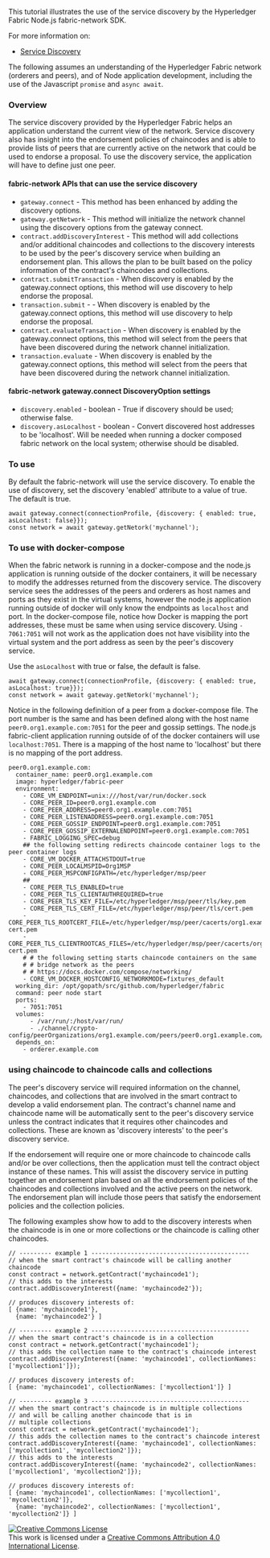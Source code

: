 
This tutorial illustrates the use of the service discovery by the Hyperledger Fabric Node.js fabric-network SDK.

For more information on:
* [Service Discovery](https://hyperledger-fabric.readthedocs.io/en/release-1.4/discovery-overview.html#how-service-discovery-works-in-fabric)

The following assumes an understanding of the Hyperledger Fabric network
(orderers and peers),
and of Node application development, including the use of the
Javascript `promise` and `async await`.

### Overview
The service discovery provided by the Hyperledger Fabric helps an application
understand the current view of the network. Service discovery also has insight
into the endorsement policies of chaincodes and is able to provide lists of
peers that are currently active on the network that could be used to endorse a
proposal.
To use the discovery service, the application will have to define just one peer.

#### fabric-network APIs that can use the service discovery
* `gateway.connect` - This method has been enhanced by adding the discovery options.
* `gateway.getNetwork` - This method will initialize the network channel using the
discovery options from the gateway connect.
* `contract.addDiscoveryInterest` - This method will add collections and/or
additional chaincodes and collections to the discovery interests to be used
by the peer's discovery service when building an endorsement plan. This allows
the plan to be built based on the policy information of the contract's chaincodes
and collections.
* `contract.submitTransaction` - When discovery is enabled by the gateway.connect
options, this method will use discovery to help endorse the proposal.
* `transaction.submit` - - When discovery is enabled by the gateway.connect
options, this method will use discovery to help endorse the proposal.
* `contract.evaluateTransaction` - When discovery is enabled by the gateway.connect
options, this method will select from the peers that have been discovered during
the network channel initialization.
* `transaction.evaluate` - When discovery is enabled by the gateway.connect
options, this method will select from the peers that have been discovered during
the network channel initialization.

#### fabric-network gateway.connect DiscoveryOption settings
* `discovery.enabled` - boolean - True if discovery should be used; otherwise false.
* `discovery.asLocalhost` - boolean - Convert discovered host addresses to be
'localhost'. Will be needed when running a docker composed fabric network on the
local system; otherwise should be disabled.

### To use
By default the fabric-network will use the service discovery. To enable the
use of discovery, set the discovery 'enabled' attribute to a value of true. The default is true.

```
await gateway.connect(connectionProfile, {discovery: { enabled: true, asLocalhost: false}});
const network = await gateway.getNetork('mychannel');

```

### To use with docker-compose
When the fabric network is running in a docker-compose and the node.js application
is running outside of the docker containers, it will be necessary to modify the
addresses returned from the discovery service. The discovery service sees the
addresses of the peers and orderers as host names and ports as they exist in the
virtual systems, however the node.js
application running outside of docker will only know the endpoints as `localhost`
and port. In the docker-compose file, notice how Docker is mapping the port addresses,
these must be same when using service discovery. Using `- 7061:7051` will not
work as the application does not have visibility into the virtual system and
the port address as seen by the peer's discovery service.

Use the `asLocalhost` with true or false, the default is false.
```
await gateway.connect(connectionProfile, {discovery: { enabled: true, asLocalhost: true}});
const network = await gateway.getNetork('mychannel');
```

Notice in the following definition of a peer from a docker-compose file.
The port number is the same and has been defined along with the
host name `peer0.org1.example.com:7051` for the peer and gossip settings.
The node.js fabric-client application running outside of of the docker
containers will use `localhost:7051`. There is a mapping of the host name to
'localhost' but there is no mapping of the port address.
```
peer0.org1.example.com:
  container_name: peer0.org1.example.com
  image: hyperledger/fabric-peer
  environment:
	- CORE_VM_ENDPOINT=unix:///host/var/run/docker.sock
	- CORE_PEER_ID=peer0.org1.example.com
	- CORE_PEER_ADDRESS=peer0.org1.example.com:7051
	- CORE_PEER_LISTENADDRESS=peer0.org1.example.com:7051
	- CORE_PEER_GOSSIP_ENDPOINT=peer0.org1.example.com:7051
	- CORE_PEER_GOSSIP_EXTERNALENDPOINT=peer0.org1.example.com:7051
	- FABRIC_LOGGING_SPEC=debug
	## the following setting redirects chaincode container logs to the peer container logs
	- CORE_VM_DOCKER_ATTACHSTDOUT=true
	- CORE_PEER_LOCALMSPID=Org1MSP
	- CORE_PEER_MSPCONFIGPATH=/etc/hyperledger/msp/peer
	##
	- CORE_PEER_TLS_ENABLED=true
	- CORE_PEER_TLS_CLIENTAUTHREQUIRED=true
	- CORE_PEER_TLS_KEY_FILE=/etc/hyperledger/msp/peer/tls/key.pem
	- CORE_PEER_TLS_CERT_FILE=/etc/hyperledger/msp/peer/tls/cert.pem
	- CORE_PEER_TLS_ROOTCERT_FILE=/etc/hyperledger/msp/peer/cacerts/org1.example.com-cert.pem
	- CORE_PEER_TLS_CLIENTROOTCAS_FILES=/etc/hyperledger/msp/peer/cacerts/org1.example.com-cert.pem
	# # the following setting starts chaincode containers on the same
	# # bridge network as the peers
	# # https://docs.docker.com/compose/networking/
	- CORE_VM_DOCKER_HOSTCONFIG_NETWORKMODE=fixtures_default
  working_dir: /opt/gopath/src/github.com/hyperledger/fabric
  command: peer node start
  ports:
	- 7051:7051
  volumes:
	  - /var/run/:/host/var/run/
	  - ./channel/crypto-config/peerOrganizations/org1.example.com/peers/peer0.org1.example.com/:/etc/hyperledger/msp/peer
  depends_on:
	- orderer.example.com
```

### using chaincode to chaincode calls and collections
The peer's discovery service will required information
on the channel, chaincodes, and collections that are involved in the
smart contract to develop a valid endorsement plan.
The contract's channel name and chaincode name will be automatically sent to
the peer's discovery service unless the contract indicates that it requires
other chaincodes and collections. These are known as 'discovery interests' to the
peer's discovery service.

If the endorsement will require one or more chaincode to chaincode calls and/or
be over collections, then the application must tell the contract object
instance of these names. This will assist the discovery service in putting
together an endorsement plan based on all the endorsement policies of the
chaincodes and collections involved and the active peers on the network.
The endorsement plan will include those peers that satisfy the endorsement
policies and the collection policies.

The following examples show how to add to the discovery interests when
the chaincode is in one or more collections or the chaincode is calling
other chaincodes.

```
// --------- example 1 --------------------------------------------
// when the smart contract's chaincode will be calling another chaincode
const contract = network.getContract('mychaincode1');
// this adds to the interests
contract.addDiscoveryInterest({name: 'mychaincode2'});

// produces discovery interests of:
[ {name: 'mychaincode1'},
  {name: 'mychaincode2'} ]
```
```
// --------- example 2 --------------------------------------------
// when the smart contract's chaincode is in a collection
const contract = network.getContract('mychaincode1');
// this adds the collection name to the contract's chaincode interest
contract.addDiscoveryInterest({name: 'mychaincode1', collectionNames: ['mycollection1']});

// produces discovery interests of:
[ {name: 'mychaincode1', collectionNames: ['mycollection1']} ]
```
```
// --------- example 3 --------------------------------------------
// when the smart contract's chaincode is in multiple collections
// and will be calling another chaincode that is in
// multiple collections
const contract = network.getContract('mychaincode1');
// this adds the collection names to the contract's chaincode interest
contract.addDiscoveryInterest({name: 'mychaincode1', collectionNames: ['mycollection1', 'mycollection2']});
// this adds to the interests
contract.addDiscoveryInterest({name: 'mychaincode2', collectionNames: ['mycollection1', 'mycollection2']});

// produces discovery interests of:
[ {name: 'mychaincode1', collectionNames: ['mycollection1', 'mycollection2']},
  {name: 'mychaincode2', collectionNames: ['mycollection1', 'mycollection2']} ]
```


<a rel="license" href="http://creativecommons.org/licenses/by/4.0/"><img alt="Creative Commons License" style="border-width:0" src="https://i.creativecommons.org/l/by/4.0/88x31.png" /></a><br />This work is licensed under a <a rel="license" href="http://creativecommons.org/licenses/by/4.0/">Creative Commons Attribution 4.0 International License</a>.
